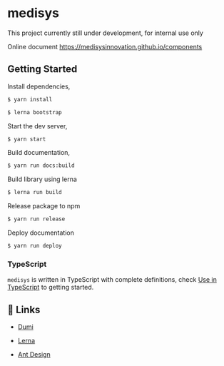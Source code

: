 # medisys

This project currently still under development, for internal use only

Online document
https://medisysinnovation.github.io/components

## Getting Started

Install dependencies,

```bash
$ yarn install

$ lerna bootstrap
```

Start the dev server,

```bash
$ yarn start
```

Build documentation,

```bash
$ yarn run docs:build
```

Build library using lerna

```bash
$ lerna run build
```

Release package to npm

```bash
$ yarn run release
```

Deploy documentation

```bash
$ yarn run deploy
```

### TypeScript

`medisys` is written in TypeScript with complete definitions, check [Use in TypeScript](https://ant.design/docs/react/use-in-typescript) to getting started.

## 🔗 Links

- [Dumi](https://d.umijs.org/)

- [Lerna](https://github.com/lerna/lerna/)

- [Ant Design](https://ant.design/)
